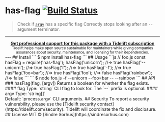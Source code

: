 # has-flag [![Build Status](https://travis-ci.org/sindresorhus/has-flag.svg?branch=master)](https://travis-ci.org/sindresorhus/has-flag)
> Check if [`argv`](https://nodejs.org/docs/latest/api/process.html#process_process_argv) has a specific flag
Correctly stops looking after an `--` argument terminator.
---
<div align="center">
	<b>
		<a href="https://tidelift.com/subscription/pkg/npm-has-flag?utm_source=npm-has-flag&utm_medium=referral&utm_campaign=readme">Get professional support for this package with a Tidelift subscription</a>
	</b>
	<br>
	<sub>
		Tidelift helps make open source sustainable for maintainers while giving companies<br>assurances about security, maintenance, and licensing for their dependencies.
	</sub>
</div>
---
## Install
```
$ npm install has-flag
```
## Usage
```js
// foo.js
const hasFlag = require('has-flag');
hasFlag('unicorn');
//=> true
hasFlag('--unicorn');
//=> true
hasFlag('f');
//=> true
hasFlag('-f');
//=> true
hasFlag('foo=bar');
//=> true
hasFlag('foo');
//=> false
hasFlag('rainbow');
//=> false
```
```
$ node foo.js -f --unicorn --foo=bar -- --rainbow
```
## API
### hasFlag(flag, [argv])
Returns a boolean for whether the flag exists.
#### flag
Type: `string`
CLI flag to look for. The `--` prefix is optional.
#### argv
Type: `string[]`<br>
Default: `process.argv`
CLI arguments.
## Security
To report a security vulnerability, please use the [Tidelift security contact](https://tidelift.com/security). Tidelift will coordinate the fix and disclosure.
## License
MIT © [Sindre Sorhus](https://sindresorhus.com)
